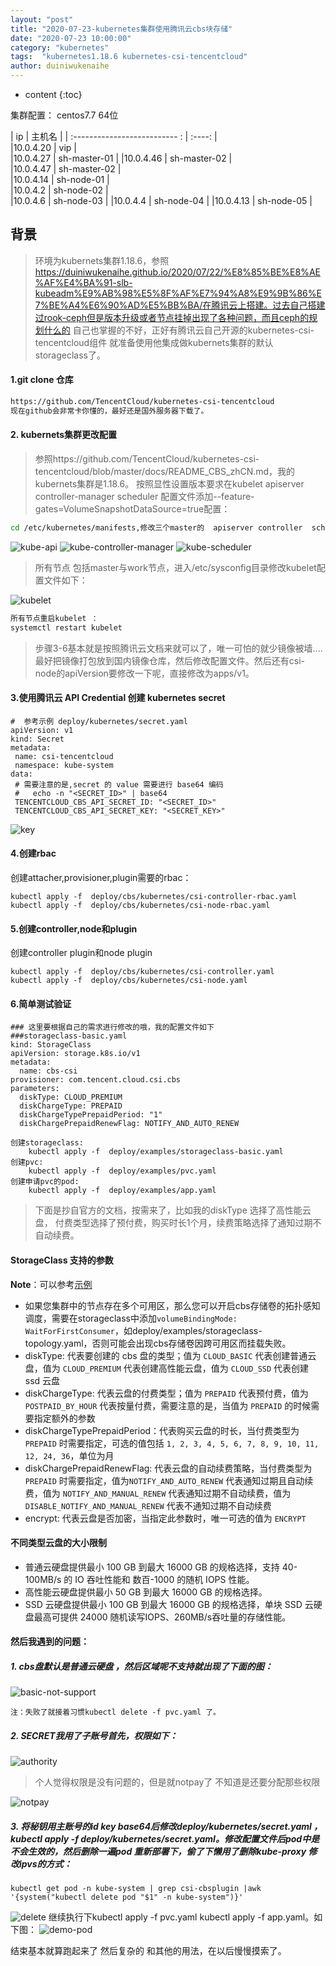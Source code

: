 ```yaml
---
layout: "post"
title: "2020-07-23-kubernetes集群使用腾讯云cbs块存储"
date: "2020-07-23 10:00:00"
category: "kubernetes"
tags:  "kubernetes1.18.6 kubernetes-csi-tencentcloud"
author: duiniwukenaihe
---
```

* content
{:toc}

 

集群配置：
centos7.7 64位

|  ip                                   |      主机名        | 
|  :-------------------------- :        |     :----:        |   
|10.0.4.20                              |      vip |  
|10.0.4.27                              |  sh-master-01     |
|10.0.4.46                              |  sh-master-02     |  
|10.0.4.47                              |  sh-master-02     |  
|10.0.4.14                              |  sh-node-01       |  
|10.0.4.2                               |  sh-node-02       |  
|10.0.4.6                               |  sh-node-03       |
|10.0.4.4                               |  sh-node-04       |
|10.0.4.13                              |  sh-node-05       |


## 背景
>环境为kubernets集群1.18.6，参照 https://duiniwukenaihe.github.io/2020/07/22/%E8%85%BE%E8%AE%AF%E4%BA%91-slb-kubeadm%E9%AB%98%E5%8F%AF%E7%94%A8%E9%9B%86%E7%BE%A4%E6%90%AD%E5%BB%BA/在腾讯云上搭建。过去自己搭建过rook-ceph但是版本升级或者节点挂掉出现了各种问题，而且ceph的规划什么的 自己也掌握的不好，正好有腾讯云自己开源的kubernetes-csi-tencentcloud组件 就准备使用他集成做kubernets集群的默认storageclass了。


#### 1.git clone 仓库
 ```bash
https://github.com/TencentCloud/kubernetes-csi-tencentcloud
现在github会非常卡你懂的，最好还是国外服务器下载了。
 ```
#### 2. kubernets集群更改配置
> 参照https://github.com/TencentCloud/kubernetes-csi-tencentcloud/blob/master/docs/README_CBS_zhCN.md，我的kubernets集群是1.18.6。
按照显性设置版本要求在kubelet apiserver  controller-manager scheduler 配置文件添加--feature-gates=VolumeSnapshotDataSource=true配置：
>


 ```bash
 cd /etc/kubernetes/manifests,修改三个master的  apiserver controller  scheduler配置文件如下：
  ```


![kube-api](/assets/images/2020/07/kubernetes-csi-tencentcloud/kube-api.png)
![kube-controller-manager](/assets/images/2020/07/kubernetes-csi-tencentcloud/kube-controller-manager.png)
![kube-scheduler](/assets/images/2020/07/kubernetes-csi-tencentcloud/kube-scheduler.png)

> 所有节点 包括master与work节点，进入/etc/sysconfig目录修改kubelet配置文件如下：

![kubelet](/assets/images/2020/07/kubernetes-csi-tencentcloud/kubelet.png)

 ```bash
所有节点重启kubelet ：
systemctl restart kubelet
 ```

> 步骤3-6基本就是按照腾讯云文档来就可以了，唯一可怕的就少镜像被墙....最好把镜像打包放到国内镜像仓库，然后修改配置文件。然后还有csi-node的apiVersion要修改一下呢，直接修改为apps/v1。



#### 3.使用腾讯云 API Credential 创建 kubernetes secret
 ```
#  参考示例 deploy/kubernetes/secret.yaml
apiVersion: v1
kind: Secret
metadata:
  name: csi-tencentcloud
  namespace: kube-system
data:
  # 需要注意的是,secret 的 value 需要进行 base64 编码
  #   echo -n "<SECRET_ID>" | base64
  TENCENTCLOUD_CBS_API_SECRET_ID: "<SECRET_ID>"
  TENCENTCLOUD_CBS_API_SECRET_KEY: "<SECRET_KEY>"
```
![key](/assets/images/2020/07/kubernetes-csi-tencentcloud/key.png)
#### 4.创建rbac

创建attacher,provisioner,plugin需要的rbac：

```
kubectl apply -f  deploy/cbs/kubernetes/csi-controller-rbac.yaml
kubectl apply -f  deploy/cbs/kubernetes/csi-node-rbac.yaml
```

#### 5.创建controller,node和plugin
创建controller plugin和node plugin

```
kubectl apply -f  deploy/cbs/kubernetes/csi-controller.yaml
kubectl apply -f  deploy/cbs/kubernetes/csi-node.yaml
```

#### 6.简单测试验证

```
### 这里要根据自己的需求进行修改的哦，我的配置文件如下
###storageclass-basic.yaml
kind: StorageClass
apiVersion: storage.k8s.io/v1
metadata:
  name: cbs-csi
provisioner: com.tencent.cloud.csi.cbs
parameters:
  diskType: CLOUD_PREMIUM
  diskChargeType: PREPAID
  diskChargeTypePrepaidPeriod: "1"
  diskChargePrepaidRenewFlag: NOTIFY_AND_AUTO_RENEW
```
```
创建storageclass:
    kubectl apply -f  deploy/examples/storageclass-basic.yaml
创建pvc:
    kubectl apply -f  deploy/examples/pvc.yaml
创建申请pvc的pod:
    kubectl apply -f  deploy/examples/app.yaml
```
> 下面是抄自官方的文档，按需来了，比如我的diskType 选择了高性能云盘， 付费类型选择了预付费，购买时长1个月，续费策略选择了通知过期不自动续费。


#### StorageClass 支持的参数

**Note**：可以参考[示例](https://github.com/TencentCloud/kubernetes-csi-tencentcloud/blob/master/deploy/cbs/examples/storageclass-examples.yaml)

* 如果您集群中的节点存在多个可用区，那么您可以开启cbs存储卷的拓扑感知调度，需要在storageclass中添加`volumeBindingMode: WaitForFirstConsumer`，如deploy/examples/storageclass-topology.yaml，否则可能会出现cbs存储卷因跨可用区而挂载失败。
* diskType: 代表要创建的 cbs 盘的类型；值为 `CLOUD_BASIC` 代表创建普通云盘，值为 `CLOUD_PREMIUM` 代表创建高性能云盘，值为 `CLOUD_SSD` 代表创建 ssd 云盘
* diskChargeType: 代表云盘的付费类型；值为 `PREPAID` 代表预付费，值为 `POSTPAID_BY_HOUR` 代表按量付费，需要注意的是，当值为 `PREPAID` 的时候需要指定额外的参数
* diskChargeTypePrepaidPeriod：代表购买云盘的时长，当付费类型为 `PREPAID` 时需要指定，可选的值包括 `1, 2, 3, 4, 5, 6, 7, 8, 9, 10, 11, 12, 24, 36`，单位为月
* diskChargePrepaidRenewFlag: 代表云盘的自动续费策略，当付费类型为 `PREPAID` 时需要指定，值为`NOTIFY_AND_AUTO_RENEW` 代表通知过期且自动续费，值为 `NOTIFY_AND_MANUAL_RENEW` 代表通知过期不自动续费，值为 `DISABLE_NOTIFY_AND_MANUAL_RENEW` 代表不通知过期不自动续费
* encrypt: 代表云盘是否加密，当指定此参数时，唯一可选的值为 `ENCRYPT`

#### 不同类型云盘的大小限制

* 普通云硬盘提供最小 100 GB 到最大 16000 GB 的规格选择，支持 40-100MB/s 的 IO 吞吐性能和 数百-1000 的随机 IOPS 性能。
* 高性能云硬盘提供最小 50 GB 到最大 16000 GB 的规格选择。
* SSD 云硬盘提供最小 100 GB 到最大 16000 GB 的规格选择，单块 SSD 云硬盘最高可提供 24000 随机读写IOPS、260MB/s吞吐量的存储性能。


#### 然后我遇到的问题：


##### 1. cbs盘默认是普通云硬盘 ，然后区域呢不支持就出现了下面的图：

![basic-not-support](/assets/images/2020/07/kubernetes-csi-tencentcloud/basic-not-support.png)
```
注：失败了就接着习惯kubectl delete -f pvc.yaml 了。
```

##### 2.  SECRET我用了子账号首先，权限如下：
![authority](/assets/images/2020/07/kubernetes-csi-tencentcloud/authority.png)

> 个人觉得权限是没有问题的，但是就notpay了 不知道是还要分配那些权限

![notpay](/assets/images/2020/07/kubernetes-csi-tencentcloud/notpay.png)


#####  3.  将秘钥用主账号的id  key base64后修改deploy/kubernetes/secret.yaml ，kubectl apply -f deploy/kubernetes/secret.yaml。修改配置文件后pod中是不会生效的，然后删除一遍pod 重新部署下，偷了下懒用了删除kube-proxy 修改ipvs的方式：
```
kubectl get pod -n kube-system | grep csi-cbsplugin |awk '{system("kubectl delete pod "$1" -n kube-system")}'
```
![delete](/assets/images/2020/07/kubernetes-csi-tencentcloud/delete.png)
继续执行下kubectl apply -f pvc.yaml  kubectl apply -f app.yaml。如下图：
![demo-pod](/assets/images/2020/07/kubernetes-csi-tencentcloud/demo-pod.png)



结束基本就算跑起来了 然后复杂的 和其他的用法，在以后慢慢摸索了。

